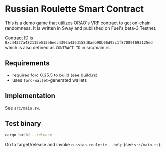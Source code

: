 # Russian Roulette Smart Contract
This is a demo game that utilizes ORAO's VRF contract to get on-chain randomness. It is written in Sway and published on Fuel's beta-3 Testnet.

Contract ID is `0xc44327a482115e513e6eec4396a436d158d8aeb90b06d95c1f87089f693125ed` which is also defined as `CONTRACT_ID` in src/main.rs.

## Requirements

* requires forc 0.35.5 to build (see build.rs)
* uses `forc-wallet`-generated wallets

## Implementation

See `src/main.sw`.

## Test binary
```sh
cargo build --release
```
Go to target/release and invoke `russian-roulette --help` (see `src/main.rs`).

